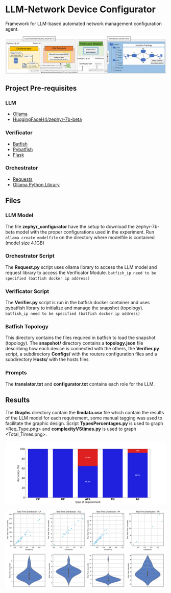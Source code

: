 # LLM-Network Device Configurator
Framework for LLM-based automated network management configuration agent.

![Prototype Environment](Proto_Env.png)


## Project Pre-requisites 
### LLM 
* [Ollama](https://ollama.com/download)
* [HuggingFaceH4/zephyr-7b-beta](https://huggingface.co/HuggingFaceH4/zephyr-7b-beta)

### Verificator
* [Batfish](https://github.com/batfish/batfish)
* [Pybatfish](https://pypi.org/project/pybatfish/)
* [Flask](https://pypi.org/project/Flask/)

### Orchestrator
* [Requests](https://pypi.org/project/requests/)
* [Ollama Python Library](https://pypi.org/project/ollama/)

## Files
### LLM Model

The file **zephyr_configurator** have the setup to download the zephyr-7b-beta model with the proper configurations used in the experiment. Run `ollama create modelfile` on the directory where modelfile is contained (model size 4.1GB)

### Orchestrator Script

The **Request.py** script uses ollama library to access the LLM model and request library to access the Verificator Module.
`batfish_ip need to be specified (batfish docker ip address)`

### Verificator Script 

The **Verifier.py** script is run in the batfish docker container and uses pybatfish library to initialize and manage the snapshot (topology).
`batfish_ip need to be specified (batfish docker ip address)`

### Batfish Topology 

This directory contains the files required in batfish to load the snapshot (topology). The **snapshot/** directory contains a **topology.json** file describing how each device is connected with the others, the **Verifier.py** script, a subdirectory **Configs/** with the routers configuration files and a subdirectory **Hosts/** with the hosts files.

### Prompts

The **translator.txt** and **configurator.txt** contains each role for the LLM.

## Results

The **Graphs** directory contain the **llmdata.csv** file which contain the results of the LLM model for each requirement, some manual tagging was used to facilitate the graphic design. Script **TypesPercentages.py** is used to graph <Req_Type.png> and **complexityVStimes.py** is used to graph <Total_Times.png>.

![Requirements Types Graph](Graphs/Req_Type.png)

![Total Times Graph](Graphs/Total_times.png)

